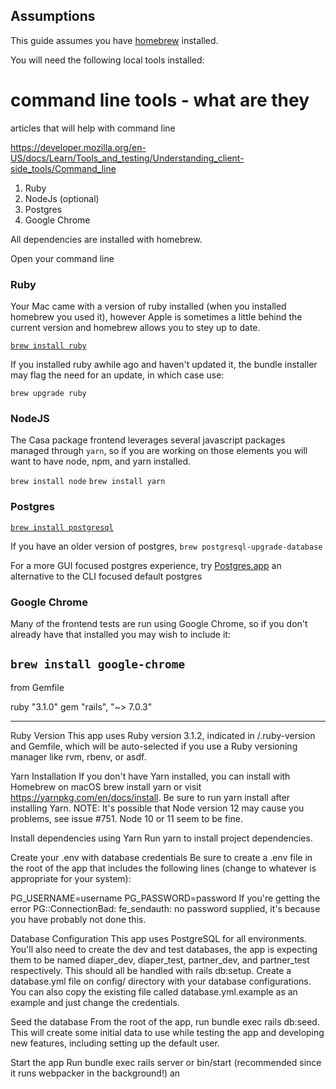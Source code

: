 ## Assumptions

This guide assumes you have [homebrew](https://brew.sh/) installed.

You will need the following local tools installed:

# command line tools - what are they
articles that will help with command line

https://developer.mozilla.org/en-US/docs/Learn/Tools_and_testing/Understanding_client-side_tools/Command_line





1. Ruby
2. NodeJs (optional)
3. Postgres
4. Google Chrome

All dependencies are installed with homebrew.

Open your command line



### Ruby

Your Mac came with a version of ruby installed (when you installed homebrew you used it), however Apple is sometimes a little behind the current version and homebrew allows you to stey up to date.

[`brew install ruby`](https://formulae.brew.sh/formula/ruby#default)

If you installed ruby awhile ago and haven't updated it, the bundle installer may flag the need for an update, in which case use:

`brew upgrade ruby`

### NodeJS

The Casa package frontend leverages several javascript packages managed through `yarn`, so if you are working on those elements you will want to have node, npm, and yarn installed.

`brew install node`
`brew install yarn`

### Postgres

[`brew install postgresql`](https://wiki.postgresql.org/wiki/Homebrew)

If you have an older version of postgres, `brew postgresql-upgrade-database`

For a more GUI focused postgres experience, try [Postgres.app](https://postgresapp.com/) an alternative to the CLI focused default postgres

### Google Chrome

Many of the frontend tests are run using Google Chrome, so if you don't already have that installed you may wish to include it:

`brew install google-chrome`
--------------------------
from Gemfile 

ruby "3.1.0"
gem "rails", "~> 7.0.3"

----------------------
Ruby Version
This app uses Ruby version 3.1.2, indicated in /.ruby-version and Gemfile, which will be auto-selected if you use a Ruby versioning manager like rvm, rbenv, or asdf.

Yarn Installation
If you don't have Yarn installed, you can install with Homebrew on macOS brew install yarn or visit https://yarnpkg.com/en/docs/install. Be sure to run yarn install after installing Yarn. NOTE: It's possible that Node version 12 may cause you problems, see issue #751. Node 10 or 11 seem to be fine.

Install dependencies using Yarn
Run yarn to install project dependencies.

Create your .env with database credentials
Be sure to create a .env file in the root of the app that includes the following lines (change to whatever is appropriate for your system):

PG_USERNAME=username
PG_PASSWORD=password
If you're getting the error PG::ConnectionBad: fe_sendauth: no password supplied, it's because you have probably not done this.

Database Configuration
This app uses PostgreSQL for all environments. You'll also need to create the dev and test databases, the app is expecting them to be named diaper_dev, diaper_test, partner_dev, and partner_test respectively. This should all be handled with rails db:setup. Create a database.yml file on config/ directory with your database configurations. You can also copy the existing file called database.yml.example as an example and just change the credentials.

Seed the database
From the root of the app, run bundle exec rails db:seed. This will create some initial data to use while testing the app and developing new features, including setting up the default user.

Start the app
Run bundle exec rails server or bin/start (recommended since it runs webpacker in the background!) an